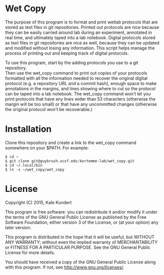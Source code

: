 Wet Copy
========
The purpose of this program is to format and print wetlab protocols that are 
stored as text files in git repositories.  Printed out protocols are nice 
because they can be easily carried around lab during an experiment, annotated 
in real time, and ultimately taped into a lab notebook.  Digital protocols 
stored as text files in git repositories are nice as well, because they can be 
updated and modified without losing any information.  This script helps manage 
the process of printing out and keeping track of digital protocols.

To use this program, start by the adding protocols you use to a git repository.  
Then use the wet_copy command to print out copies of your protocols formatted 
with all the information needed to recover the original digital protocol (e.g. 
a repository URL and a commit hash), enough space to make annotations in the 
margins, and lines showing where to cut so the protocol can be taped into a lab 
notebook.  The wet_copy command won't let you print protocols that have any 
lines wider than 53 characters (otherwise the margin will be too small) or that 
have any uncommitted changes (otherwise the original protocol won't be 
recoverable.)

Installation
============
Clone this repository and create a link to the wet_copy command somewhere on 
your $PATH.  For example:

    $ cd ~
    $ git clone git@guybrush.ucsf.edu:kortemme-lab/wet_copy.git
    $ cd ~/.local/bin
    $ ln -s ~/wet_copy/wet_copy

License
=======
Copyright (C) 2015, Kale Kundert

This program is free software: you can redistribute it and/or modify it under 
the terms of the GNU General Public License as published by the Free Software 
Foundation, either version 3 of the License, or (at your option) any later 
version.

This program is distributed in the hope that it will be useful, but WITHOUT ANY 
WARRANTY; without even the implied warranty of MERCHANTABILITY or FITNESS FOR A 
PARTICULAR PURPOSE.  See the GNU General Public License for more details.

You should have received a copy of the GNU General Public License along with 
this program.  If not, see <http://www.gnu.org/licenses/>.

